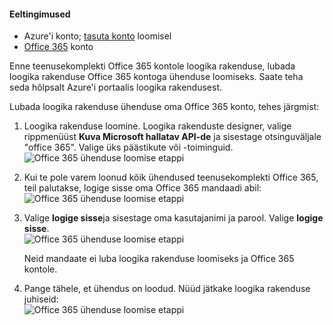 #### <a name="prerequisites"></a>Eeltingimused
- Azure'i konto; [tasuta konto](https://azure.microsoft.com/free) loomisel
- [Office 365](https://office365.com) konto  

Enne teenusekomplekti Office 365 kontole loogika rakenduse, lubada loogika rakenduse Office 365 kontoga ühenduse loomiseks. Saate teha seda hõlpsalt Azure'i portaalis loogika rakendusest.  

Lubada loogika rakenduse ühenduse oma Office 365 konto, tehes järgmist:

1. Loogika rakenduse loomine. Loogika rakenduste designer, valige rippmenüüst **Kuva Microsoft hallatav API-de** ja sisestage otsinguväljale "office 365". Valige üks päästikute või -toiminguid.  
    ![Office 365 ühenduse loomise etappi](./media/connectors-create-api-office365-outlook/office365-sendemail.png)  

2. Kui te pole varem loonud kõik ühendused teenusekomplekti Office 365, teil palutakse, logige sisse oma Office 365 mandaadi abil:  
    ![Office 365 ühenduse loomise etappi](./media/connectors-create-api-office365-outlook/office365-signin.png)  

3. Valige **logige sisse**ja sisestage oma kasutajanimi ja parool. Valige **logige sisse**.  
    ![Office 365 ühenduse loomise etappi](./media/connectors-create-api-office365-outlook/office365-usernamepassword.png)

    Neid mandaate ei luba loogika rakenduse loomiseks ja Office 365 kontole. 

4. Pange tähele, et ühendus on loodud. Nüüd jätkake loogika rakenduse juhiseid:   
    ![Office 365 ühenduse loomise etappi](./media/connectors-create-api-office365-outlook/office365-sendemailproperties.png)  
  